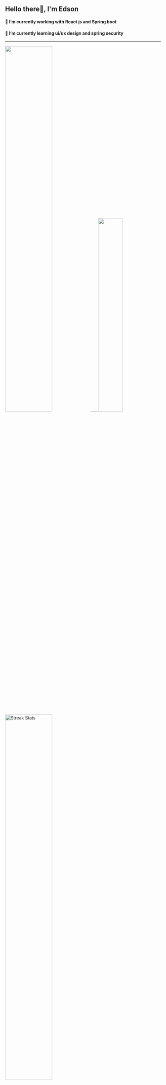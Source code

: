 
## Hello there👋, I'm Edson 

#### 🔭 I’m currently working with React js and Spring boot 
#### 🌱 I’m currently learning ui/ux design and spring security
---
    
  

 <p align="left">
  <a href="https://github.com/EdsonNhancale">
  <img width=55% src="https://github-readme-stats.vercel.app/api?username=EdsonNhancale&show_icons=true&theme=dracula&include_all_commits=true&count_private=true"/>&nbsp;&nbsp;&nbsp;&nbsp;&nbsp;
  <img  width=40% src="https://github-readme-stats.vercel.app/api/top-langs/?username=EdsonNhancale&layout=compact&langs_count=7&theme=dracula"/>
</p>

  <p align="left">
    <a href="https://github.com/EdsonNhancale"><img width=55% alt="Streak Stats" src="https://github-readme-streak-stats.herokuapp.com/?user=EdsonNhancale&theme=dracula"/></a>
   </p>

 
 <!--START_SECTION:waka-->

```txt
From: 16 November 2022 - To: 02 May 2025

Total Time: 1,393 hrs 37 mins

TypeScript        664 hrs 43 mins ████████████░░░░░░░░░░░░░   47.70 %
JavaScript        476 hrs 32 mins ████████▓░░░░░░░░░░░░░░░░   34.19 %
JSON              111 hrs 21 mins ██░░░░░░░░░░░░░░░░░░░░░░░   07.99 %
Python            31 hrs 50 mins  ▓░░░░░░░░░░░░░░░░░░░░░░░░   02.28 %
Other             21 hrs 25 mins  ▒░░░░░░░░░░░░░░░░░░░░░░░░   01.54 %
```

<!--END_SECTION:waka-->

<div> 
  <a href="www.linkedin.com/in/edson-nhancale-7849781a6" target="_blank"><img src="https://img.shields.io/badge/-LinkedIn-%230077B5?style=for-the-badge&logo=linkedin&logoColor=white" target="_blank"></a> 

</div>

